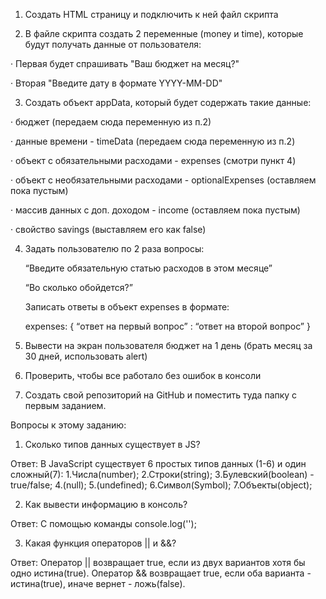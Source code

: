 1) Создать HTML страницу и подключить к ней файл скрипта

2) В файле скрипта создать 2 переменные (money и time), которые будут получать данные от пользователя:

·      Первая будет спрашивать "Ваш бюджет на месяц?"

·      Вторая "Введите дату в формате YYYY-MM-DD"

3) Создать объект appData, который будет содержать такие данные:

·      бюджет (передаем сюда переменную из п.2)

·      данные времени - timeData (передаем сюда переменную из п.2)

·      объект с обязательными расходами - expenses (смотри пункт 4)

·      объект с необязательными расходами - optionalExpenses (оставляем пока пустым)

·      массив данных с доп. доходом - income (оставляем пока пустым)

·      свойство savings (выставляем его как false)

4) Задать пользователю по 2 раза вопросы:

    “Введите обязательную статью расходов в этом месяце”

    “Во сколько обойдется?”

    Записать ответы в объект expenses в формате: 

    expenses: {
    “ответ на первый вопрос” : “ответ на второй вопрос”
    }
5) Вывести на экран пользователя бюджет на 1 день (брать месяц за 30 дней, использовать alert)

6) Проверить, чтобы все работало без ошибок в консоли

7) Создать свой репозиторий на GitHub и поместить туда папку с первым заданием.



Вопросы к этому заданию:
1) Сколько типов данных существует в JS? 

Ответ:
В JavaScript существует 6 простых типов данных (1-6) и один сложный(7): 
1.Числа(number);
2.Строки(string);
3.Булевский(boolean) - true/false;
4.(null);
5.(undefined);
6.Символ(Symbol);
7.Объекты(object);

2) Как вывести информацию в консоль?

Ответ:
С помощью команды console.log('');

3) Какая функция операторов || и &&?

Ответ:
Оператор || возвращает true, если из двух вариантов хотя бы одно истина(true).
Оператор && возвращает true, если оба варианта - истина(true), иначе вернет - ложь(false).